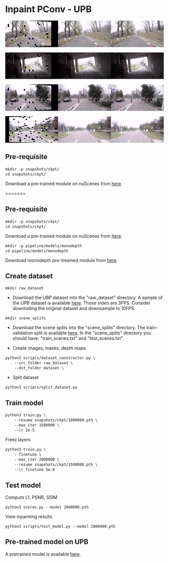 # Inpaint PConv - UPB

<p align="center">
	<img src="results/0.png" alt="sample 0" />
</p>

<p align="center">
	<img src="results/1.png" alt="sample 1" />
</p>

<p align="center">
	<img src="results/2.png" alt="sample 2" />
</p>

<p align="center">
	<img src="results/5.png" alt="sample 3" />
</p>


## Pre-requisite
```shell
mkdir -p snapshots/ckpt/
cd snapshots/ckpt/
```

Download a pre-trained module on nuScenes from <a href="https://drive.google.com/drive/folders/1PgYO_5Z8z8heR4jA-6PmODHOf259z0RX?usp=sharing">here</a>.

=======

## Pre-requisite
```shell
mkdir -p snapshots/ckpt/
cd snapshots/ckpt/
```

Download a pre-trained module on nuScenes from <a href="https://drive.google.com/drive/folders/1PgYO_5Z8z8heR4jA-6PmODHOf259z0RX?usp=sharing">here</a>.

```shell
mkdir -p pipeline/models/monodepth
cd pipeline/models/monodepth
```

Download monodepth pre-treained module from <a href="https://drive.google.com/drive/folders/18kTR4PaRlQIeEFJ2gNkiXYnFcTfyrRNH?usp=sharing">here</a>.

## Create dataset

```shell
mkdir raw_dataset
```

* Download the UBP dataset into the "raw_dataset" directory. A sample of the UPB dataset is available <a href="https://drive.google.com/drive/folders/1p_2-_Xo-Wd9MCnkYqPfGyKs2BnbeApqn?usp=sharing">here</a>. Those video are 3FPS. Consider downloding the original dataset and downsample to 10FPS.

```shell
mkdir scene_splits
```

* Download the scene splits into the "scene_splits" directory. The train-validation split is available <a href="https://github.com/RobertSamoilescu/UPB-Dataset-Split">here</a>.
In the "scene_splits" directory you should have: "train_scenes.txt" and "test_scenes.txt".

* Create images, masks, depth maps

```shell
python3 scripts/dataset_constructor.py \
	--src_folder raw_dataset \
	--dst_folder dataset \
```

* Split dataset
``` shell
python3 scripts/split_dataset.py
```

## Train model

```shell
python3 train.py \
	--resume snapshots/ckpt/1000000.pth \
	--max_iter 1500000 \
	--lr 2e-5
```

Freez layers 

```shell
python3 train.py \
	--finetune \
	--max_iter 2000000 \
	--resume snapshots/ckpt/1500000.pth \
	--lr_finetune 5e-6
```

## Test model

Compute L1, PSNR, SSIM
```shell
python3 scores.py --model 2000000.pth
```

View inpainting results
```shell
python3 scripts/test_model.py --model 2000000.pth
```

## Pre-trained model on UPB
A pretrained model is available <a href="https://drive.google.com/drive/folders/1oeVxVnR5BIZ1QM-ClY6Xa4CogxTQzmZx?usp=sharing">here</a>.
